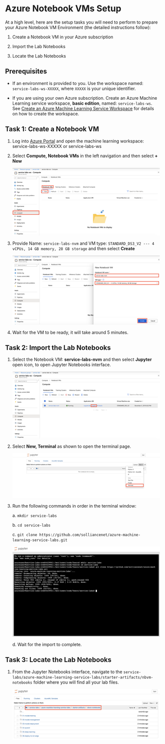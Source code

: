# Azure Notebook VMs Setup

At a high level, here are the setup tasks you will need to perform to prepare your Azure Notebook VM Environment (the detailed instructions follow):

1. Create a Notebook VM in your Azure subscription

2. Import the Lab Notebooks

3. Locate the Lab Notebooks

## Prerequisites

- If an environment is provided to you. Use the workspace named: `service-labs-ws-XXXXX`, where `XXXXX` is your unique identifier.

- If you are using your own Azure subscription. Create an Azure Machine Learning service workspace, **basic edition**, named: `service-labs-ws`. See [Create an Azure Machine Learning Service Workspace](https://docs.microsoft.com/en-us/azure/machine-learning/service/setup-create-workspace) for details on how to create the workspace.

## Task 1: Create a Notebook VM

1. Log into [Azure Portal](https://portal.azure.com/) and open the machine learning workspace: service-labs-ws-XXXXX or service-labs-ws

2. Select **Compute, Notebook VMs** in the left navigation and then select **+ New**

   ![Select Create New Notebook VM in Azure Portal](images/01.png)

3. Provide Name: `service-labs-nvm` and VM type: `STANDARD_DS3_V2 --- 4 vCPUs, 14 GB memory, 28 GB storage` and then select **Create**

   ![Create New Notebook VM](images/02.png)
  
4. Wait for the VM to be ready, it will take around 5 minutes.

## Task 2: Import the Lab Notebooks

1. Select the Notebook VM: **service-labs-nvm** and then select **Jupyter** open icon, to open Jupyter Notebooks interface.

   ![Open Jupyter Notebooks Interface](images/03.png)

2. Select **New, Terminal** as shown to open the terminal page.

   ![Open Terminal Page](images/04.png)
  
3. Run the following commands in order in the terminal window:

   a. `mkdir service-labs`
   
   b. `cd service-labs`
   
   c. `git clone https://github.com/solliancenet/azure-machine-learning-service-labs.git`
   
      ![Clone Github Repository](images/05.png)
   
   d. Wait for the import to complete.

## Task 3: Locate the Lab Notebooks

1. From the Jupyter Notebooks interface, navigate to the `service-labs/azure-machine-learning-service-labs/starter-artifacts/nbvm-notebooks` folder where you will find all your lab files.

   ![Find your lab Notebooks](images/06.png)
